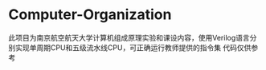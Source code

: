 # Computer-Organization
此项目为南京航空航天大学计算机组成原理实验和课设内容，使用Verilog语言分别实现单周期CPU和五级流水线CPU，可正确运行教师提供的指令集
代码仅供参考
